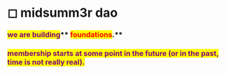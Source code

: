 # ◻ midsumm3r dao

### <mark style="color:purple;">**we are building**</mark>** **<mark style="color:red;">**foundations**</mark><mark style="color:purple;">**.**</mark>

### <mark style="color:purple;">**membership starts at some point in the future (or in the past, time is not really real).**</mark>
